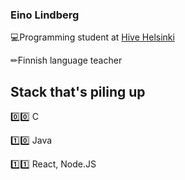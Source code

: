 ### Eino Lindberg

💻Programming student at [Hive Helsinki](https://www.hive.fi/en/)

✏Finnish language teacher

## Stack that's piling up

0️⃣0️⃣ C

1️⃣0️⃣ Java

1️⃣1️⃣ React, Node.JS

<!--
**einoob/einoob** is a ✨ _special_ ✨ repository because its `README.md` (this file) appears on your GitHub profile.

Here are some ideas to get you started:

- 🔭 I’m currently working on ...
- 🌱 I’m currently learning ...
- 👯 I’m looking to collaborate on ...
- 🤔 I’m looking for help with ...
- 💬 Ask me about ...
- 📫 How to reach me: ...
- 😄 Pronouns: ...
- ⚡ Fun fact: ...
-->
